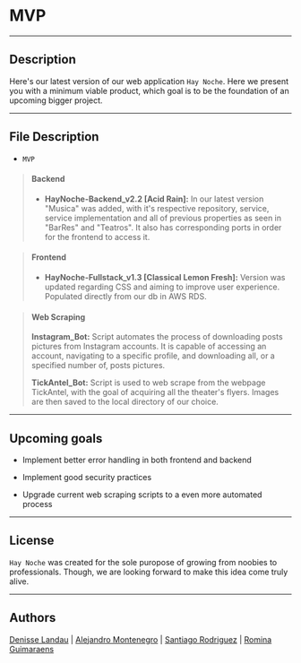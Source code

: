 # MVP

---

## Description

Here's our latest version of our web application `Hay Noche`. Here we present you with a minimum viable product, which goal is to be the foundation of an upcoming bigger project.

---
## File Description

- `MVP`
> #### Backend
> - **HayNoche-Backend_v2.2 [Acid Rain]:** In our latest version "Musica" was added, with it's respective repository, service, service implementation and all of previous properties as seen in "BarRes" and "Teatros". It also has corresponding ports in order for the frontend to access it.

> #### Frontend
> - **HayNoche-Fullstack_v1.3 [Classical Lemon Fresh]:** Version was updated regarding CSS and aiming to improve user experience. Populated directly from our db in AWS RDS.

> #### Web Scraping
> **Instagram_Bot:** Script automates the process of downloading posts pictures from Instagram accounts. It is capable of accessing an account, navigating to a specific profile, and downloading all, or a specified number of, posts pictures.
>
> **TickAntel_Bot:** Script is used to web scrape from the webpage TickAntel, with the goal of acquiring all the theater's flyers. Images are then saved to the local directory of our choice.
----

## Upcoming goals

- Implement better error handling in both frontend and backend


- Implement good security practices


- Upgrade current web scraping scripts to a even more automated process

---
## License
`Hay Noche` was created for the sole puropose of growing from noobies to professionals. Though, we are looking forward to make this idea come truly alive.

----

## Authors

[Denisse Landau](https://www.linkedin.com/in/denisselandau/) |
[Alejandro Montenegro](https://www.linkedin.com/in/alejandro-montenegro-505233184/) |
[Santiago Rodriguez](https://www.linkedin.com/in/santiago-rodriguez-a1901b246/) | [Romina Guimaraens](https://www.linkedin.com/in/romina-guimaraens-465992238/)
